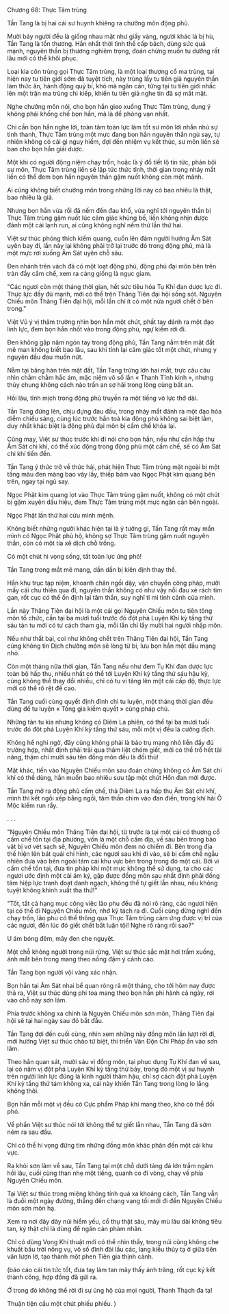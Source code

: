 




Chương 68: Thực Tâm trùng


Tần Tang là bị hai cái sư huynh khiêng ra chưởng môn động phủ.

Mười bảy người đều là giống nhau mặt như giấy vàng, người khác là bị hù, Tần Tang là tổn thương. Hắn nhất thời tình thế cấp bách, dùng sức quá mạnh, nguyên thần bị thương nghiêm trọng, đoán chừng muốn tu dưỡng rất lâu mới có thể khôi phục.

Loại kia côn trùng gọi Thực Tâm trùng, là một loại thượng cổ ma trùng, tại hiện nay tu tiên giới sớm đã tuyệt tích, này trùng lấy tu tiên giả nguyên thần làm thức ăn, hành động quỷ bí, khó mà ngăn cản, từng tại tu tiên giới nhấc lên một trận ma trùng chi kiếp, khiến tu tiên giả nghe tin đã sợ mất mật.

Nghe chưởng môn nói, cho bọn hắn gieo xuống Thực Tâm trùng, dụng ý không phải khống chế bọn hắn, mà là để phòng vạn nhất.

Chỉ cần bọn hắn nghe lời, toàn tâm toàn lực làm tốt sư môn lời nhắn nhủ sự tình thanh, Thực Tâm trùng một mực đang bọn hắn nguyên thần ngủ say, tự nhiên không có cái gì nguy hiểm, đợi đến nhiệm vụ kết thúc, sư môn liền sẽ ban cho bọn hắn giải dược.

Một khi có người động niệm chạy trốn, hoặc là ý đồ tiết lộ tin tức, phản bội sư môn, Thực Tâm trùng liền sẽ lập tức thức tỉnh, thời gian trong nháy mắt liền có thể đem bọn hắn nguyên thần gặm nuốt không còn một mảnh.

Ai cũng không biết chưởng môn trong những lời này có bao nhiêu là thật, bao nhiêu là giả.

Nhưng bọn hắn vừa rồi đã nếm đến đau khổ, vừa nghĩ tới nguyên thần bị Thực Tâm trùng gặm nuốt lúc cảm giác khủng bố, liền không nhịn được đánh một cái lạnh run, ai cũng không nghĩ nếm thử lần thứ hai.

Việt sư thúc phóng thích kiếm quang, cuốn lên đám người hướng Âm Sát uyên bay đi, lần này lại không phải trở lại trước đó trong động phủ, mà là một mực rơi xuống Âm Sát uyên chỗ sâu.

Đen nhánh trên vách đá có một loạt động phủ, động phủ đại môn bên trên tràn đầy cấm chế, xem ra càng giống là ngục giam.

"Các ngươi còn một tháng thời gian, hết sức tiêu hóa Tụ Khí đan dược lực đi. Thực lực đầy đủ mạnh, mới có thể trên Thăng Tiên đại hội sống sót. Nguyên Chiếu môn Thăng Tiên đại hội, mỗi lần chí ít có một nửa người chết ở bên trong."

Việt Vũ ý vị thâm trường nhìn bọn hắn một chút, phất tay đánh ra một đạo linh lực, đem bọn hắn nhốt vào trong động phủ, ngự kiếm rời đi.

Đen không gặp năm ngón tay trong động phủ, Tần Tang nằm trên mặt đất mê man không biết bao lâu, sau khi tỉnh lại cảm giác tốt một chút, nhưng y nguyên đầu đau muốn nứt.

Nằm tại băng hàn trên mặt đất, Tần Tang trừng lớn hai mắt, trực câu câu nhìn chằm chằm hắc ám, mặc niệm vô số lần « Thanh Tĩnh kinh », nhưng thủy chung không cách nào trấn an sợ hãi trong lòng cùng bất an.

Hồi lâu, tĩnh mịch trong động phủ truyền ra một tiếng vô lực thở dài.

Tần Tang đứng lên, chịu đựng đau đầu, trong nháy mắt đánh ra một đạo hỏa diễm chiếu sáng, cùng lúc trước hắn toà kia động phủ không sai biệt lắm, duy nhất khác biệt là động phủ đại môn bị cấm chế khóa lại.

Cũng may, Việt sư thúc trước khi đi nói cho bọn hắn, nếu như cần hấp thụ Âm Sát chi khí, có thể xúc động trong động phủ một cấm chế, sẽ có Âm Sát chi khí tiến đến.

Tần Tang ý thức trở về thức hải, phát hiện Thực Tâm trùng mặt ngoài bị một tầng màu đen màng bao vây lấy, thiếp bám vào Ngọc Phật kim quang bên trên, ngay tại ngủ say.

Ngọc Phật kim quang lọt vào Thực Tâm trùng gặm nuốt, không có một chút bị gặm xuyên dấu hiệu, đem Thực Tâm trùng một mực ngăn cản bên ngoài.

Ngọc Phật lần thứ hai cứu mình mệnh.

Không biết những người khác hiện tại là ý tưởng gì, Tần Tang rất may mắn mình có Ngọc Phật phù hộ, không sợ Thực Tâm trùng gặm nuốt nguyên thần, còn có một tia xê dịch chỗ trống.

Có một chút hi vọng sống, tất toàn lực ứng phó!

Tần Tang trong mắt mê mang, dần dần bị kiên định thay thế.

Hắn khu trục tạp niệm, khoanh chân ngồi dậy, vận chuyển công pháp, mười mấy cái chu thiên qua đi, nguyên thần không có như vậy nỗi đau xé rách tim gan, rốt cục có thể ổn định lại tâm thần, suy nghĩ tỉ mỉ tình cảnh của mình.

Lần này Thăng Tiên đại hội là một cái gọi Nguyên Chiếu môn tu tiên tông môn tổ chức, cần tại ba mươi tuổi trước đó đột phá Luyện Khí kỳ tầng thứ sáu tán tu mới có tư cách tham gia, mỗi lần chỉ lấy mười hai người nhập môn.

Nếu như thất bại, coi như không chết trên Thăng Tiên đại hội, Tần Tang cũng không tin Dịch chưởng môn sẽ lòng từ bi, lưu bọn hắn một đầu mạng nhỏ.

Còn một tháng nữa thời gian, Tần Tang nếu như đem Tụ Khí đan dược lực toàn bộ hấp thu, nhiều nhất có thể tới Luyện Khí kỳ tầng thứ sáu hậu kỳ, cũng không thể thay đổi nhiều, chỉ có tu vi tăng lên một cái cấp độ, thực lực mới có thể rõ rệt đề cao.

Tần Tang cuối cùng quyết định đình chỉ tu luyện, một tháng thời gian đều dùng để tu luyện « Tống gia kiếm quyết » cùng pháp chú.

Những tán tu kia nhưng không có Diêm La phiên, có thể tại ba mươi tuổi trước đó đột phá Luyện Khí kỳ tầng thứ sáu, mỗi một vị đều là cường địch.

Không hề nghi ngờ, đây cũng không phải là bảo trụ mạng nhỏ liền đầy đủ trường hợp, nhất định phải trải qua thảm liệt chém giết, mới có thể trổ hết tài năng, thậm chí mười sáu tên đồng môn đều là đối thủ!

Mặt khác, tiến vào Nguyên Chiếu môn sau đoán chừng không có Âm Sát chi khí có thể dùng, hắn muốn bao nhiêu sưu tập một chút Hồn đan mới được.

Tần Tang mở ra động phủ cấm chế, thả Diêm La ra hấp thu Âm Sát chi khí, mình thì kết ngồi xếp bằng ngồi, tâm thần chìm vào đan điền, trong khí hải Ô Mộc kiếm run rẩy.

. . .

"Nguyên Chiếu môn Thăng Tiên đại hội, từ trước là tại một cái có thượng cổ cấm chế tồn tại địa phương, vốn là một chỗ cấm địa, về sau bên trong bảo vật bị vơ vét sạch sẽ, Nguyên Chiếu môn đem nó chiếm đi. Bên trong địa thế hiện lên bát quái chi hình, các ngươi sau khi đi vào, sẽ bị cấm chế ngẫu nhiên đưa vào bên ngoài tám cái khu vực bên trong trong đó một cái. Bởi vì cấm chế tồn tại, đưa tin pháp khí một mực không thể sử dụng, ta cho các ngươi ước định một cái ám ký, gặp được đồng môn sau nhất định phải đồng tâm hiệp lực tranh đoạt danh ngạch, không thể tự giết lẫn nhau, nếu không tuyệt không khinh xuất tha thứ!"

"Tốt, tất cả hạng mục công việc lão phu đều đã nói rõ ràng, các ngươi hiện tại có thể đi Nguyên Chiếu môn, nhớ kỹ tách ra đi. Cuối cùng đừng nghĩ đến chạy trốn, lão phu có thể thông qua Thực Tâm trùng cảm ứng được vị trí của các ngươi, đến lúc đó giết chết bất luận tội! Nghe rõ ràng rồi sao?"

U ám bóng đêm, mây đen che nguyệt.

Một chỗ không người trong núi rừng, Việt sư thúc sắc mặt hơi trầm xuống, ánh mắt bên trong mang theo nồng đậm ý cảnh cáo.

Tần Tang bọn người vội vàng xác nhận.

Bọn hắn tại Âm Sát nhai bế quan ròng rã một tháng, cho tới hôm nay được thả ra, Việt sư thúc dùng phi toa mang theo bọn hắn phi hành cả ngày, rơi vào chỗ này sơn lâm.

Phía trước không xa chính là Nguyên Chiếu môn sơn môn, Thăng Tiên đại hội sẽ tại hai ngày sau đó bắt đầu.

Tần Tang đợi đến cuối cùng, nhìn xem những này đồng môn lần lượt rời đi, mới hướng Việt sư thúc chào từ biệt, thi triển Vân Độn Chi Pháp ẩn vào sơn lâm.

Theo hắn quan sát, mười sáu vị đồng môn, tại phục dụng Tụ Khí đan về sau, lại có năm vị đột phá Luyện Khí kỳ tầng thứ bảy, trong đó một vị sư huynh trên người linh lực đúng là kinh người thâm hậu, chỉ sợ cách đột phá Luyện Khí kỳ tầng thứ tám không xa, cái này khiến Tần Tang trong lòng lo lắng không thôi.

Bọn hắn mỗi một vị đều có Cực phẩm Pháp khí mang theo, khó có thể đối phó.

Về phần Việt sư thúc nói tới không thể tự giết lẫn nhau, Tần Tang đã sớm ném ra sau đầu.

Chỉ có thể hi vọng đừng tìm những đồng môn khác phân đến một cái khu vực.

Ra khỏi sơn lâm về sau, Tần Tang tại một chỗ dưới tảng đá lớn trầm ngâm hồi lâu, cuối cùng than nhẹ một tiếng, quanh co đi vòng, chạy về phía Nguyên Chiếu môn.

Tại Việt sư thúc trong miệng không tính quá xa khoảng cách, Tần Tang vẫn là đuổi một ngày đường, thẳng đến chạng vạng tối mới đi đến Nguyên Chiếu môn sơn môn hạ.

Xem ra nơi đây dãy núi hiểm yếu, cổ thụ thật sâu, mây mù lâu dài không tiêu tan, kỳ thật chỉ là dùng để ngăn cản phàm nhân.

Chỉ có dùng Vọng Khí thuật mới có thể nhìn thấy, trong núi cũng không che khuất bầu trời nồng vụ, vô số đình đài lầu các, lang kiều thủy tạ ở giữa tiên vân lượn lờ, tạo thành một phen Tiên gia thịnh cảnh.

(báo cáo cái tin tức tốt, đưa tay làm tan mây thấy ánh trăng, rốt cục ký kết thành công, hợp đồng đã gửi ra.

Ở trong đó không thể rời đi sự ủng hộ của mọi người, Thanh Thạch đa tạ!

Thuận tiện cầu một chút phiếu phiếu. )




